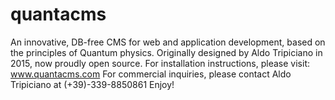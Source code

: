 # quantacms
An innovative, DB-free CMS for web and application development, based on the principles of Quantum physics.
Originally designed by Aldo Tripiciano in 2015, now proudly open source.
For installation instructions, please visit: www.quantacms.com
For commercial inquiries, please contact Aldo Tripiciano at (+39)-339-8850861
Enjoy!
